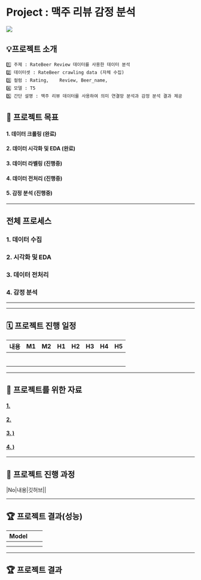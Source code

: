 # Project : 맥주 리뷰 감정 분석


<img src="https://img.shields.io/badge/Python-3776AB?style=for-the-badge&logo=Python&logoColor=white">

## 💡프로젝트 소개
```
1️⃣ 주제 : RateBeer Review 데이터를 사용한 데이터 분석
2️⃣ 데이터셋 : RateBeer crawling data (자체 수집)
3️⃣ 컬럼 : Rating,	Review,	Beer_name, 
4️⃣ 모델 : T5
5️⃣ 간단 설명 : 맥주 리뷰 데이터를 사용하여 의미 연결망 분석과 감정 분석 결과 제공
```

## 🏅 프로젝트 목표
#### 1. 데이터 크롤링 (완료)
#### 2. 데이터 시각화 및 EDA (완료) 
#### 3. 데이터 라벨링 (진행중)
#### 4. 데이터 전처리 (진행중)
#### 5. 감정 분석 (진행중)

---
## 전체 프로세스

### 1. 데이터 수집

### 2. 시각화 및 EDA

### 3. 데이터 전처리

### 4. 감정 분석

---
 
---
## 🗓️ 프로젝트 진행 일정

|내용|M1|M2|H1|H2|H3|H4|H5|
|---|---|---|---|---|---|---|---|
|||||||||
|||||||||
|||||||||
|||||||||
|||||||||
|||||||||
---
## 🦄 프로젝트를 위한 자료
#### [1. ]()
#### [2. ]()
#### [3. )]()
#### [4. )]()
---
## 📑 프로젝트 진행 과정
|No|내용|깃허브||


---
## 🏆 프로젝트 결과(성능)
|Model|||
|---|---|---|
||||
||||

---
## 🏆 프로젝트 결과

